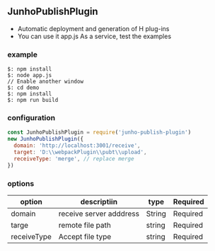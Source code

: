 ## JunhoPublishPlugin
* Automatic deployment and generation of H plug-ins
* You can use it app.js As a service, test the examples

### example
```shell
$: npm install 
$: node app.js
// Enable another window
$: cd demo 
$: npm install
$: npm run build
```

### configuration
```js
const JunhoPublishPlugin = require('junho-publish-plugin')
new JunhoPublishPlugin({
  domain: 'http://localhost:3001/receive',
  target: 'D:\\webpackPlugin\\pubt\\upload',
  receiveType: 'merge', // replace merge
})
```

### options
| option        | descriptiin             | type         | Required       | 
| ------------- | ----------------------  | ------------ | -------------  |
| domain        | receive server adddress | String       |   Required     |
| targe         | remote file path        | string       |   Required     |
| receiveType   | Accept file type        | string       |   Required     |

